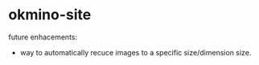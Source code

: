 # okmino-site
future enhacements:
 - way to automatically recuce images to a specific size/dimension size.